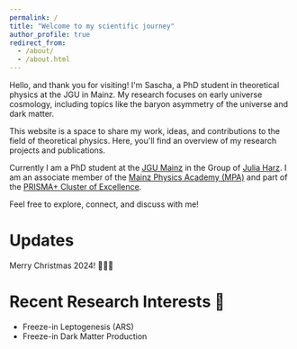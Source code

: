 ```yaml
---
permalink: /
title: "Welcome to my scientific journey"
author_profile: true
redirect_from: 
  - /about/
  - /about.html
---
```


Hello, and thank you for visiting! I'm Sascha, a PhD student in theoretical physics at the JGU in Mainz. My research focuses on early universe cosmology, including topics like the baryon asymmetry of the universe and dark matter.

This website is a space to share my work, ideas, and contributions to the field of theoretical physics. Here, you'll find an overview of my research projects and publications.

Currently I am a PhD student at the [JGU Mainz](https://www.uni-mainz.de/) in the Group of [Julia Harz](https://www.thep.physik.uni-mainz.de/group-of-julia-harz-2/). I am an associate member of the [Mainz Physics Academy (MPA)](https://www.prisma.uni-mainz.de/mainz-physics-academy/) and part of the [PRISMA+ Cluster of Excellence](https://www.prisma.uni-mainz.de/).

Feel free to explore, connect, and discuss with me!

Updates
======
Merry Christmas 2024! 🎅🎄🎁

Recent Research Interests 🌟
======
* Freeze-in Leptogenesis (ARS)
* Freeze-in Dark Matter Production
